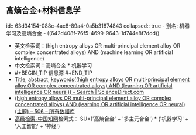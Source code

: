 ## 高熵合金+材料信息学
id:: 63d34154-088c-4ac8-89a4-0a5b31874843
collapsed:: true
	- 别名: 机器学习及高熵合金
	- ((642d408f-76f5-4699-9643-1d744e8f7ddd))
- 英文检索词：(high entropy alloys OR multi-principal element alloy OR complex concentrated alloys) AND (machine learning OR artificial intelligence)
- 中文检索词：高熵合金 * 机器学习
- #+BEGIN_TIP
  信息源
  #+END_TIP
- [Title, abstract, keywords((high entropy alloys OR multi-principal element alloy OR complex concentrated alloys) AND (learning OR artificial intelligence OR neural)) - Search | ScienceDirect.com](https://www.sciencedirect.com/search?tak=%28high%20entropy%20alloys%20OR%20multi-principal%20element%20alloy%20OR%20complex%20concentrated%20alloys%29%20AND%20%28learning%20OR%20artificial%20intelligence%20OR%20neural%29&sortBy=date)
- [(high entropy alloys OR multi-principal element alloy OR complex concentrated alloys) AND (learning OR artificial intelligence OR neural) (主题) – 506 – 所有数据库](https://www.webofscience.com/wos/alldb/summary/ec9f14a3-c4e8-433a-bf2b-688e195deef6-932ca557/date-descending/1)
- [高级检索-中国知网](https://kns.cnki.net/kns8/AdvSearch?dbprefix=CFLS&&crossDbcodes=CJFQ%2CCDMD%2CCIPD%2CCCND%2CCISD%2CSNAD%2CBDZK%2CCCJD%2CCCVD%2CCJFN)检索式：
  SU=('高熵合金' + '多主元合金') * ('机器学习' + '人工智能' + '神经')